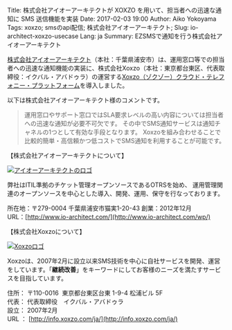 Title: 株式会社アイオーアーキテクトが XOXZO を⽤いて、担当者への迅速な通知に SMS 送信機能を実装
Date: 2017-02-03 19:00
Author: Aiko Yokoyama
Tags: xoxzo; smsのapi配信; 株式会社アイオーアーキテクト;
Slug: io-architect-xoxzo-usecase
Lang: ja
Summary: EZSMSで通知を行う株式会社アイオーアーキテクト

[株式会社アイオーアーキテクト](http://www.io-architect.com/wp/)（本社：千葉県浦安市）は、運用窓口等での担当者への迅速な通知機能の実装に、株式会社Xoxzo（本社：東京都台東区、代表取締役：イクバル・アバドゥラ）の運営する[Xoxzo（ゾクゾー）クラウド・テレフォニー・プラットフォーム](https://www.xoxzo.com/ja/)を導入しました。 

以下は株式会社アイオーアーキテクト様のコメントです。

> 運用窓口やサポート窓口ではSLA要求レベルの高い内容については担当者への迅速な通知が必要不可欠です。
> その中でSMS通知サービスは通知チャネルの1つとして有効な手段となります。
> Xoxzoを組み合わせることで比較的簡単・高信頼かつ低コストでSMS通知を利用することが可能です。

【株式会社アイオーアーキテクトについて】

[![アイオーアーキテクトのロゴ]({filename}/images/client-logos/ioarchitect.gif)](http://www.io-architect.com/wp/)

弊社はITIL準拠のチケット管理オープンソースであるOTRSを始め、
運用管理関連のオープンソースを中心とした導入、開発、運用、保守を行なっております。

所在地：〒279-0004 千葉県浦安市猫実1-20-43 
創業：2012年12月  
URL：[http://www.io-architect.com/](http://www.io-architect.com/wp/)

【株式会社Xoxzoについて】

[![Xoxzoロゴ]({filename}/images/xoxzo-logo-02.png)](http://info.xoxzo.com/ja/)

Xoxzoは、2007年2月に設立以来SMS技術を中心に自社サービスを開発、運営をしています。「**継続改善**」をキーワードにしてお客様のニーズを満たすサービスを目指しています。

住所： 〒110-0016  東京都台東区台東 1-9-4 松浦ビル 5F  
代表： 代表取締役　イクバル・アバドゥラ  
設立： 2007年2月  
URL ： [http://info.xoxzo.com/ja/](http://info.xoxzo.com/ja/)


